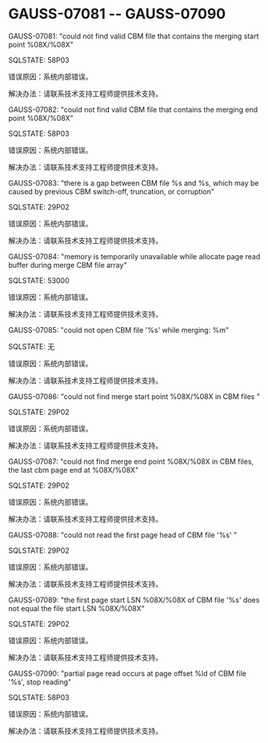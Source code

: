 # GAUSS-07081 -- GAUSS-07090<a name="ZH-CN_TOPIC_0302073064"></a>

GAUSS-07081: "could not find valid CBM file that contains the merging start point %08X/%08X"

SQLSTATE: 58P03

错误原因：系统内部错误。

解决办法：请联系技术支持工程师提供技术支持。

GAUSS-07082: "could not find valid CBM file that contains the merging end point %08X/%08X"

SQLSTATE: 58P03

错误原因：系统内部错误。

解决办法：请联系技术支持工程师提供技术支持。

GAUSS-07083: "there is a gap between CBM file %s and %s, which may be caused by previous CBM switch-off, truncation, or corruption"

SQLSTATE: 29P02

错误原因：系统内部错误。

解决办法：请联系技术支持工程师提供技术支持。

GAUSS-07084: "memory is temporarily unavailable while allocate page read buffer during merge CBM file array"

SQLSTATE: 53000

错误原因：系统内部错误。

解决办法：请联系技术支持工程师提供技术支持。

GAUSS-07085: "could not open CBM file '%s' while merging: %m"

SQLSTATE: 无

错误原因：系统内部错误。

解决办法：请联系技术支持工程师提供技术支持。

GAUSS-07086: "could not find merge start point %08X/%08X in CBM files "

SQLSTATE: 29P02

错误原因：系统内部错误。

解决办法：请联系技术支持工程师提供技术支持。

GAUSS-07087: "could not find merge end point %08X/%08X in CBM files, the last cbm page end at %08X/%08X"

SQLSTATE: 29P02

错误原因：系统内部错误。

解决办法：请联系技术支持工程师提供技术支持。

GAUSS-07088: "could not read the first page head of CBM file '%s' "

SQLSTATE: 29P02

错误原因：系统内部错误。

解决办法：请联系技术支持工程师提供技术支持。

GAUSS-07089: "the first page start LSN %08X/%08X of CBM file '%s' does not equal the file start LSN %08X/%08X"

SQLSTATE: 29P02

错误原因：系统内部错误。

解决办法：请联系技术支持工程师提供技术支持。

GAUSS-07090: "partial page read occurs at page offset %ld of CBM file '%s', stop reading"

SQLSTATE: 58P03

错误原因：系统内部错误。

解决办法：请联系技术支持工程师提供技术支持。

